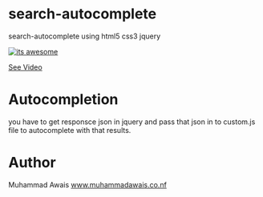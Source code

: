 # search-autocomplete
search-autocomplete using html5 css3 jquery

[![its awesome](https://img.youtube.com/vi/urCQvepJRkg/0.jpg)](https://www.youtube.com/watch?v=urCQvepJRkg)

[See Video](https://www.youtube.com/embed/urCQvepJRkg)

# Autocompletion
you have to get responsce json in jquery and pass that json in to custom.js file to autocomplete with that results.

# Author
Muhammad Awais
www.muhammadawais.co.nf
